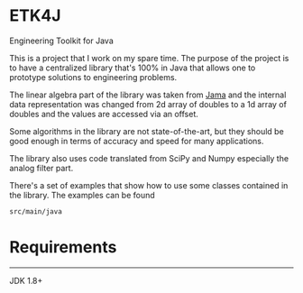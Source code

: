 # ETK4J
Engineering Toolkit for Java

This is a project that I work on my spare time. The purpose of the project
is to have a centralized library that's 100% in Java that allows one to prototype solutions
to engineering problems. 

The linear algebra part of the library was taken from [Jama](https://math.nist.gov/javanumerics/jama/)
and the internal data representation was changed from 2d array of doubles to a 1d array of doubles
and the values are accessed via an offset.

Some algorithms in the library are not state-of-the-art, but they should be good enough in terms of accuracy
and speed for many applications.

The library also uses code translated from SciPy and Numpy especially the analog filter part.

There's a set of examples that show how to use some classes contained in the library. The examples
can be found

    src/main/java

# Requirements
---
JDK 1.8+
